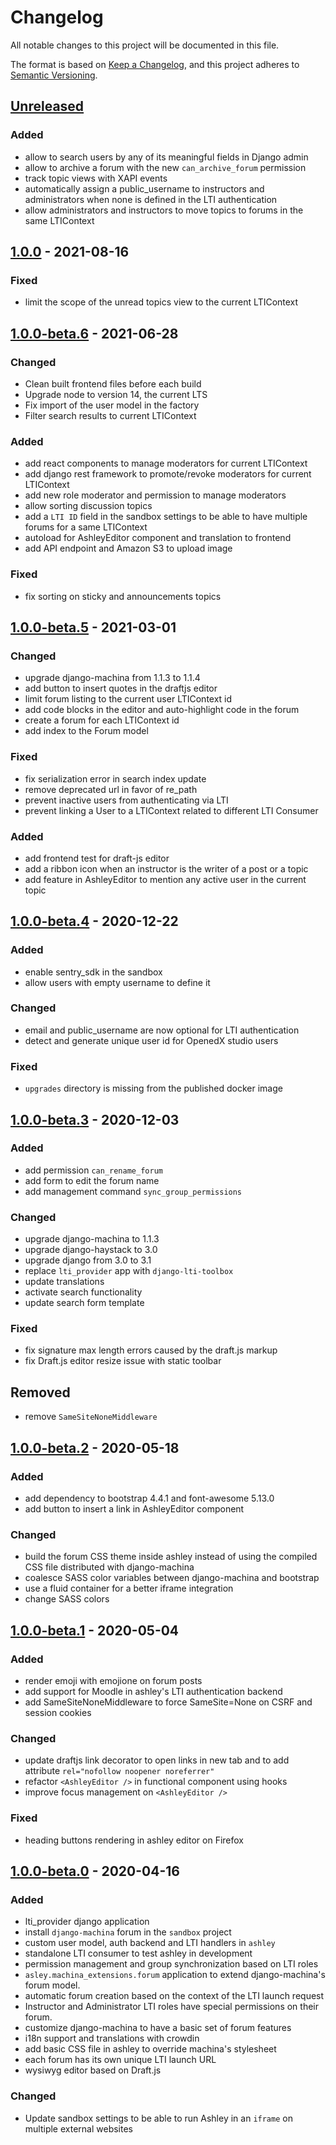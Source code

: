 # Changelog

All notable changes to this project will be documented in this file.

The format is based on [Keep a Changelog](https://keepachangelog.com/en/1.0.0/),
and this project adheres to [Semantic
Versioning](https://semver.org/spec/v2.0.0.html).

## [Unreleased]

### Added

- allow to search users by any of its meaningful fields in Django admin
- allow to archive a forum with the new `can_archive_forum` permission
- track topic views with XAPI events
- automatically assign a public_username to instructors and administrators
when none is defined in the LTI authentication
- allow  administrators and instructors to move topics to forums in the same 
LTIContext

## [1.0.0] - 2021-08-16

### Fixed

- limit the scope of the unread topics view to the current LTIContext

## [1.0.0-beta.6] - 2021-06-28

### Changed

- Clean built frontend files before each build
- Upgrade node to version 14, the current LTS
- Fix import of the user model in the factory
- Filter search results to current LTIContext

### Added

- add react components to manage moderators for current LTIContext
- add django rest framework to promote/revoke moderators for current LTIContext
- add new role moderator and permission to manage moderators
- allow sorting discussion topics
- add a `LTI ID` field in the sandbox settings to be able to have multiple
  forums for a same LTIContext
- autoload for AshleyEditor component and translation to frontend
- add API endpoint and Amazon S3 to upload image

### Fixed

- fix sorting on sticky and announcements topics

## [1.0.0-beta.5] - 2021-03-01

### Changed

- upgrade django-machina from 1.1.3 to 1.1.4
- add button to insert quotes in the draftjs editor
- limit forum listing to the current user LTIContext id
- add code blocks in the editor and auto-highlight code in the forum
- create a forum for each LTIContext id
- add index to the Forum model

### Fixed

- fix serialization error in search index update
- remove deprecated url in favor of re_path
- prevent inactive users from authenticating via LTI
- prevent linking a User to a LTIContext related to different LTI Consumer

### Added

- add frontend test for draft-js editor
- add a ribbon icon when an instructor is the writer of a post or a topic
- add feature in AshleyEditor to mention any active user in the current topic

## [1.0.0-beta.4] - 2020-12-22

### Added

- enable sentry_sdk in the sandbox
- allow users with empty username to define it

### Changed

- email and public_username are now optional for LTI authentication
- detect and generate unique user id for OpenedX studio users

### Fixed

- `upgrades` directory is missing from the published docker image

## [1.0.0-beta.3] - 2020-12-03

### Added

- add permission `can_rename_forum`
- add form to edit the forum name
- add management command `sync_group_permissions`

### Changed

- upgrade django-machina to 1.1.3
- upgrade django-haystack to 3.0
- upgrade django from 3.0 to 3.1
- replace `lti_provider` app with `django-lti-toolbox`
- update translations
- activate search functionality
- update search form template

### Fixed

- fix signature max length errors caused by the draft.js markup
- fix Draft.js editor resize issue with static toolbar

## Removed

- remove `SameSiteNoneMiddleware`

## [1.0.0-beta.2] - 2020-05-18

### Added

- add dependency to bootstrap 4.4.1 and font-awesome 5.13.0
- add button to insert a link in AshleyEditor component

### Changed

- build the forum CSS theme inside ashley instead of using the compiled CSS
  file distributed with django-machina
- coalesce SASS color variables between django-machina and bootstrap
- use a fluid container for a better iframe integration
- change SASS colors

## [1.0.0-beta.1] - 2020-05-04

### Added

- render emoji with emojione on forum posts
- add support for Moodle in ashley's LTI authentication backend
- add SameSiteNoneMiddleware to force SameSite=None on CSRF and session cookies

### Changed

- update draftjs link decorator to open links in new tab and to add attribute
  `rel="nofollow noopener noreferrer"`
- refactor `<AshleyEditor />` in functional component using hooks
- improve focus management on `<AshleyEditor />`

### Fixed

- heading buttons rendering in ashley editor on Firefox

## [1.0.0-beta.0] - 2020-04-16

### Added

- lti_provider django application
- install `django-machina` forum in the `sandbox` project
- custom user model, auth backend and LTI handlers in `ashley`
- standalone LTI consumer to test ashley in development
- permission management and group synchronization based on LTI roles
- `asley.machina_extensions.forum` application to extend django-machina's
  forum model.
- automatic forum creation based on the context of the LTI launch request
- Instructor and Administrator LTI roles have special permissions on their
  forum.
- customize django-machina to have a basic set of forum features
- i18n support and translations with crowdin
- add basic CSS file in ashley to override machina's stylesheet
- each forum has its own unique LTI launch URL
- wysiwyg editor based on Draft.js

### Changed

- Update sandbox settings to be able to run Ashley in an `iframe` on multiple
  external websites

[unreleased]: https://github.com/openfun/ashley/compare/v1.0.0...master
[1.0.0]: https://github.com/openfun/ashley/compare/v1.0.0-beta.6...v1.0.0
[1.0.0-beta.6]: https://github.com/openfun/ashley/compare/v1.0.0-beta.5...v1.0.0-beta.6
[1.0.0-beta.5]: https://github.com/openfun/ashley/compare/v1.0.0-beta.4...v1.0.0-beta.5
[1.0.0-beta.4]: https://github.com/openfun/ashley/compare/v1.0.0-beta.3...v1.0.0-beta.4
[1.0.0-beta.3]: https://github.com/openfun/ashley/compare/v1.0.0-beta.2...v1.0.0-beta.3
[1.0.0-beta.2]: https://github.com/openfun/ashley/compare/v1.0.0-beta.1...v1.0.0-beta.2
[1.0.0-beta.1]: https://github.com/openfun/ashley/compare/v1.0.0-beta.0...v1.0.0-beta.1
[1.0.0-beta.0]: https://github.com/openfun/ashley/compare/d767ba96aedcbc7d48fba5fefad2b93b9d623cc8...v1.0.0-beta.0
